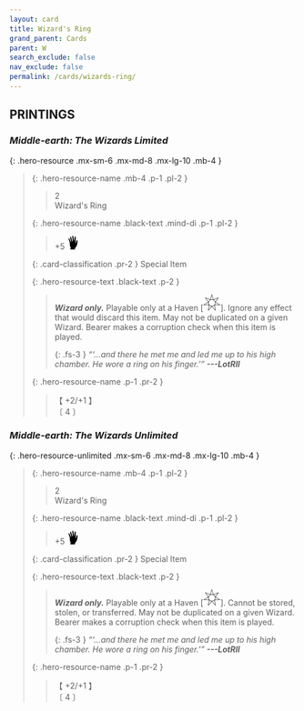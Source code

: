 ```yaml
---
layout: card
title: Wizard's Ring
grand_parent: Cards
parent: W
search_exclude: false
nav_exclude: false
permalink: /cards/wizards-ring/
---
```


## PRINTINGS


### _Middle-earth: The Wizards Limited_

{: .hero-resource .mx-sm-6 .mx-md-8 .mx-lg-10 .mb-4 }
> {: .hero-resource-name .mb-4 .p-1 .pl-2 }
> > <div class="card-mp">2</div>
> > <div class="card-name">Wizard's Ring</div>
>
> {: .hero-resource-name .black-text .mind-di .p-1 .pl-2 }
> > +5 ![](/assets/images/di.svg)
>
> {: .card-classification .pr-2 }
> Special Item
>
> {: .hero-resource-text .black-text .p-2 }
> > ***Wizard only.*** Playable only at a Haven <nobr>[<img src="/assets/images/free-haven.svg">]</nobr>. Ignore any effect that would discard this item. May not be duplicated on a given Wizard. Bearer makes a corruption check when this item is played. 
> > 
> > {: .fs-3 } 
> > _“‘...and there he met me and led me up to his high chamber. He wore a ring on his finger.’”_ ***---&#65279;LotRII*** 
> 
> {: .hero-resource-name .p-1 .pr-2 }
> > <div class="card-shield">【 +2/+1 】</div>
> > <div class="card-corruption">〔 4 〕</div>

### _Middle-earth: The Wizards Unlimited_

{: .hero-resource-unlimited .mx-sm-6 .mx-md-8 .mx-lg-10 .mb-4 }
> {: .hero-resource-name .mb-4 .p-1 .pl-2 }
> > <div class="card-mp">2</div>
> > <div class="card-name">Wizard's Ring</div>
>
> {: .hero-resource-name .black-text .mind-di .p-1 .pl-2 }
> > +5 ![](/assets/images/di.svg)
>
> {: .card-classification .pr-2 }
> Special Item
>
> {: .hero-resource-text .black-text .p-2 }
> > ***Wizard only.*** Playable only at a Haven <nobr>[<img src="/assets/images/free-haven.svg">]</nobr>. Cannot be stored, stolen, or transferred. May not be duplicated on a given Wizard. Bearer makes a corruption check when this item is played. 
> > 
> > {: .fs-3 } 
> > _“‘...and there he met me and led me up to his high chamber. He wore a ring on his finger.’”_ ***---&#65279;LotRII*** 
> 
> {: .hero-resource-name .p-1 .pr-2 }
> > <div class="card-shield">【 +2/+1 】</div>
> > <div class="card-corruption">〔 4 〕</div>
